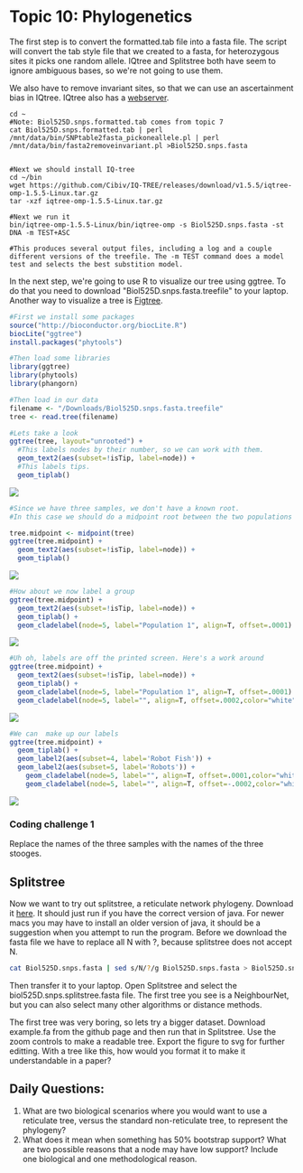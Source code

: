 # Topic 10: Phylogenetics

The first step is to convert the formatted.tab file into a fasta file. The script will convert the tab style file that we created to a fasta, for heterozygous sites it picks one random allele. IQtree and Splitstree both have seem to ignore ambiguous bases, so we're not going to use them.

We also have to remove invariant sites, so that we can use an ascertainment bias in IQtree. 
IQtree also has a [webserver](http://iqtree.cibiv.univie.ac.at/).

```
cd ~
#Note: Biol525D.snps.formatted.tab comes from topic 7
cat Biol525D.snps.formatted.tab | perl /mnt/data/bin/SNPtable2fasta_pickoneallele.pl | perl /mnt/data/bin/fasta2removeinvariant.pl >Biol525D.snps.fasta


#Next we should install IQ-tree
cd ~/bin
wget https://github.com/Cibiv/IQ-TREE/releases/download/v1.5.5/iqtree-omp-1.5.5-Linux.tar.gz
tar -xzf iqtree-omp-1.5.5-Linux.tar.gz

#Next we run it
bin/iqtree-omp-1.5.5-Linux/bin/iqtree-omp -s Biol525D.snps.fasta -st DNA -m TEST+ASC

#This produces several output files, including a log and a couple different versions of the treefile. The -m TEST command does a model test and selects the best substition model. 
```
In the next step, we're going to use R to visualize our tree using ggtree. To do that you need to download "Biol525D.snps.fasta.treefile" to your laptop. Another way to visualize a tree is [Figtree](http://tree.bio.ed.ac.uk/software/figtree/).


```r
#First we install some packages
source("http://bioconductor.org/biocLite.R")
biocLite("ggtree")
install.packages("phytools")
```

```r
#Then load some libraries
library(ggtree)
library(phytools)
library(phangorn)
```



```r
#Then load in our data
filename <- "/Downloads/Biol525D.snps.fasta.treefile"
tree <- read.tree(filename)

#Lets take a look
ggtree(tree, layout="unrooted") +
  #This labels nodes by their number, so we can work with them.
  geom_text2(aes(subset=!isTip, label=node)) + 
  #This labels tips.
  geom_tiplab() 
```

![](figure/ggtree-1.png)


```r
#Since we have three samples, we don't have a known root. 
#In this case we should do a midpoint root between the two populations

tree.midpoint <- midpoint(tree)
ggtree(tree.midpoint) +
  geom_text2(aes(subset=!isTip, label=node)) + 
  geom_tiplab() 
```

![](figure/ggtree-2.png)


```r
#How about we now label a group
ggtree(tree.midpoint) +
  geom_text2(aes(subset=!isTip, label=node)) + 
  geom_tiplab() +
  geom_cladelabel(node=5, label="Population 1", align=T, offset=.0001)
```

![](figure/ggtree-3.png)

```r
#Uh oh, labels are off the printed screen. Here's a work around
ggtree(tree.midpoint) +
  geom_text2(aes(subset=!isTip, label=node)) + 
  geom_tiplab() +
  geom_cladelabel(node=5, label="Population 1", align=T, offset=.0001) +
  geom_cladelabel(node=5, label="", align=T, offset=.0002,color="white")
```

![](figure/ggtree-4.png)


```r
#We can  make up our labels
ggtree(tree.midpoint) +
  geom_tiplab() +
  geom_label2(aes(subset=4, label='Robot Fish')) +
  geom_label2(aes(subset=5, label='Robots')) +
    geom_cladelabel(node=5, label="", align=T, offset=.0001,color="white") + 
    geom_cladelabel(node=5, label="", align=T, offset=-.0002,color="white")
```

![](figure/ggtree-5.png)

### Coding challenge 1

Replace the names of the three samples with the names of the three stooges. 

## Splitstree
Now we want to try out splitstree, a reticulate network phylogeny. Download it [here](http://ab.inf.uni-tuebingen.de/data/software/splitstree4/download/welcome.html). 
It should just run if you have the correct version of java. For newer macs you may have to install an older version of java, it should be a suggestion when you attempt to run the program.
Before we download the fasta file we have to replace all N with ?, because splitstree does not accept N.
```bash
cat Biol525D.snps.fasta | sed s/N/?/g Biol525D.snps.fasta > Biol525D.snps.splitstree.fasta
```
Then transfer it to your laptop. Open Splitstree and select the biol525D.snps.splitstree.fasta file.
The first tree you see is a NeighbourNet, but you can also select many other algorithms or distance methods.

The first tree was very boring, so lets try a bigger dataset. Download example.fa from the github page and then run that in Splitstree. Use the zoom controls to make a readable tree. Export the figure to svg for further editting. With a tree like this, how would you format it to make it understandable in a paper?

## Daily Questions:
1. What are two biological scenarios where you would want to use a reticulate tree, versus the standard non-reticulate tree, to represent the phylogeny?
2. What does it mean when something has 50% bootstrap support? What are two possible reasons that a node may have low support? Include one biological and one methodological reason.



